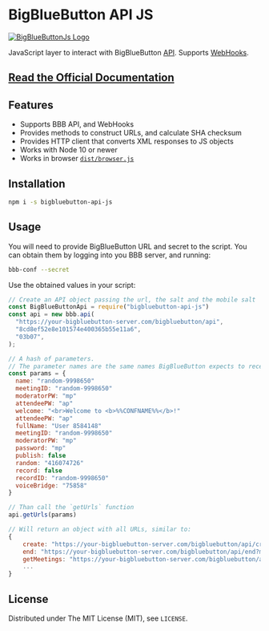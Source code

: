 # BigBlueButton API JS

[![BigBlueButtonJs Logo](https://bigbluebutton.network/images/logo.png)](https://bigbluebutton.network)

JavaScript layer to interact with BigBlueButton [API](https://docs.bigbluebutton.org/dev/api). Supports [WebHooks](https://docs.bigbluebutton.org/dev/webhooks.html).

## [Read the Official Documentation](https://bigbluebutton.network/)

## Features

- Supports BBB API, and WebHooks
- Provides methods to construct URLs, and calculate SHA checksum
- Provides HTTP client that converts XML responses to JS objects
- Works with Node 10 or newer
- Works in browser [`dist/browser.js`](https://github.com/aakatev/bigbluebutton-js/tree/master/dist/browser.js)

## Installation

```bash
npm i -s bigbluebutton-api-js
```

## Usage

You will need to provide BigBlueButton URL and secret to the script. You can obtain them by logging into you BBB server, and running:

```bash
bbb-conf --secret
```

Use the obtained values in your script:

```javascript
// Create an API object passing the url, the salt and the mobile salt
const BigBlueButtonApi = require("bigbluebutton-api-js")
const api = new bbb.api(
  "https://your-bigbluebutton-server.com/bigbluebutton/api", 
  "8cd8ef52e8e101574e400365b55e11a6",
  "03b07",
);

// A hash of parameters.
// The parameter names are the same names BigBlueButton expects to receive in the API calls. The lib will make sure that, for each API call, only the parameters it support will be used.
const params = {
  name: "random-9998650"
  meetingID: "random-9998650"
  moderatorPW: "mp"
  attendeePW: "ap"
  welcome: "<br>Welcome to <b>%%CONFNAME%%</b>!"
  attendeePW: "ap"
  fullName: "User 8584148"
  meetingID: "random-9998650"
  moderatorPW: "mp"
  password: "mp"
  publish: false
  random: "416074726"
  record: false
  recordID: "random-9998650"
  voiceBridge: "75858"
}

// Than call the `getUrls` function
api.getUrls(params)

// Will return an object with all URLs, similar to:
{
    create: "https://your-bigbluebutton-server.com/bigbluebutton/api/create?name=random-266119&meetingID=random-266119&moderatorPW=mp&attendeePW=ap&welcome=%3Cbr%3EWelcome%20to%20%3Cb%3E%25%25CONFNAME%25%25%3C%2Fb%3E!&voiceBridge=76262&record=false&checksum=6c529b6e31fbce9668fd66d99a09da7a78f4",
    end: "https://your-bigbluebutton-server.com/bigbluebutton/api/end?meetingID=random-266119&password=mp&checksum=4f0df85832063a4606786a8f4207a6629fcc",
    getMeetings: "https://your-bigbluebutton-server.com/bigbluebutton/api/getMeetings?random=446147049&checksum=94ba109ea7348ea7d89239855812fdd7bdaf"
    ...
}

```

## License

Distributed under The MIT License (MIT), see `LICENSE`.